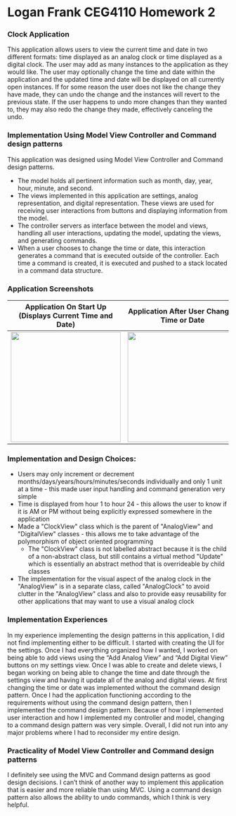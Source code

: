 # Logan Frank CEG4110 Homework 2
### Clock Application
This application allows users to view the current time and date in two different formats: time displayed as an analog clock or time displayed as a digital clock. The user may add as many instances to the application as they would like. The user may optionally change the time and date within the application and the updated time and date will be displayed on all currently open instances. If for some reason the user does not like the change they have made, they can undo the change and the instances will revert to the previous state. If the user happens to undo more changes than they wanted to, they may also redo the change they made, effectively canceling the undo. 

### Implementation Using Model View Controller and Command design patterns
This application was designed using Model View Controller and Command design patterns. 
* The model holds all pertinent information such as month, day, year, hour, minute, and second. 
* The views implemented in this application are settings, analog representation, and digital representation. These views are used for receiving user interactions from buttons and displaying information from the model. 
* The controller servers as interface between the model and views, handling all user interactions, updating the model, updating the views, and generating commands. 
* When a user chooses to change the time or date, this interaction generates a command that is executed outside of the controller. Each time a command is created, it is executed and pushed to a stack located in a command data structure. 

### Application Screenshots
| Application On Start Up (Displays Current Time and Date) | Application After User Changes Time or Date | 
| :---: | :---: |
| <img src="https://github.com/loganfrank/software-engineering/blob/master/HW2/screenshots/normalTime.PNG" alt="" width="250"/> | <img src="https://github.com/loganfrank/software-engineering/blob/master/HW2/screenshots/futureTime.PNG" alt="" width="250"/> |

### Implementation and Design Choices:
* Users may only increment or decrement months/days/years/hours/minutes/seconds individually and only 1 unit at a time - this made user input handling and command generation very simple
* Time is displayed from hour 1 to hour 24 - this allows the user to know if it is AM or PM without being explicitly expressed somewhere in the application
* Made a "ClockView" class which is the parent of "AnalogView" and "DigitalView" classes - this allows me to take advantage of the polymorphism of object oriented programming
   * The "ClockView" class is not labelled abstract because it is the child of a non-abstract class, but still contains a virtual method "Update" which is essentially an abstract method that is overrideable by child classes
* The implementation for the visual aspect of the analog clock in the "AnalogView" is in a separate class, called "AnalogClock" to avoid clutter in the "AnalogView" class and also to provide easy reusability for other applications that may want to use a visual analog clock 


### Implementation Experiences
In my experience implementing the design patterns in this application, I did not find implementing either to be difficult. I started with creating the UI for the settings. Once I had everything organized how I wanted, I worked on being able to add views using the “Add Analog View” and “Add Digital View” buttons on my settings view. Once I was able to create and delete views, I began working on being able to change the time and date through the settings view and having it update all of the analog and digital views. At first changing the time or date was implemented without the command design pattern. Once I had the application functioning according to the requirements without using the command design pattern, then I implemented the command design pattern. Because of how I implemented user interaction and how I implemented my controller and model, changing to a command design pattern was very simple. Overall, I did not run into any major problems where I had to reconsider my entire design. 

### Practicality of Model View Controller and Command design patterns
I definitely see using the MVC and Command design patterns as good design decisions. I can’t think of another way to implement this application that is easier and more reliable than using MVC. Using a command design pattern also allows the ability to undo commands, which I think is very helpful.

